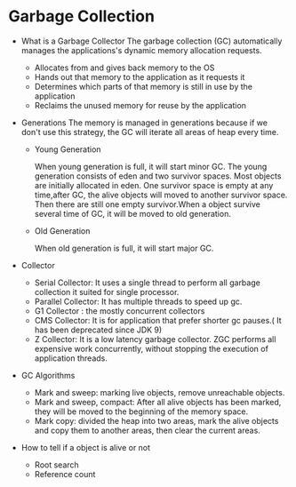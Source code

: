 # Garbage Collection
- What is a Garbage Collector
The garbage collection (GC) automatically manages the applications's dynamic
memory allocation requests.

    - Allocates from and gives back memory to the OS
    - Hands out that memory to the application as it requests it
    - Determines which parts of that memory is still in use by the application
    - Reclaims the unused memory for reuse by the application

- Generations
The memory is managed in generations because if we don't use this strategy, the GC
will iterate all areas of heap every time.

    - Young Generation
        
        When young generation is full, it will start minor GC.
        The young generation consists of eden and two survivor spaces. Most 
        objects are initially allocated in eden. One survivor space is empty at
        any time,after GC, the alive objects will moved to another survivor space.
        Then there are still one empty survivor.When a object survive several time
        of GC, it will be moved to old generation.
    
    - Old Generation
        
        When old generation is full, it will start major GC.

- Collector
    
    - Serial Collector: It uses a single thread to perform all garbage collection
    it suited for single processor.
    - Parallel Collector: It has multiple threads to speed up gc.
    - G1 Collector : the mostly concurrent collectors
    - CMS Collector: It is for application that prefer shorter gc pauses.(
    It has been deprecated since JDK 9)
    - Z Collector: It is a low latency garbage collector. ZGC performs all expensive 
    work concurrently, without stopping the execution of application threads.
    
- GC Algorithms
    - Mark and sweep: marking live objects, remove unreachable objects.
    - Mark and sweep, compact: After all alive objects has been marked, they will
    be moved to the beginning of the memory space.
    - Mark copy: divided the heap into two areas, mark the alive objects and copy 
    them to another areas, then clear the current areas.
- How to tell if a object is alive or not
    - Root search
    - Reference count